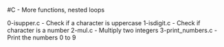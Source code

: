 #C - More functions, nested loops

0-isupper.c - Check if a character is uppercase
1-isdigit.c - Check if character is a number
2-mul.c - Multiply two integers
3-print_numbers.c - Print the numbers 0 to 9
